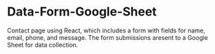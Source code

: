 # Data-Form-Google-Sheet
Contact page using React, which includes a form with fields for name, email, phone, and message. The form submissions aresent to a Google Sheet for data collection.

